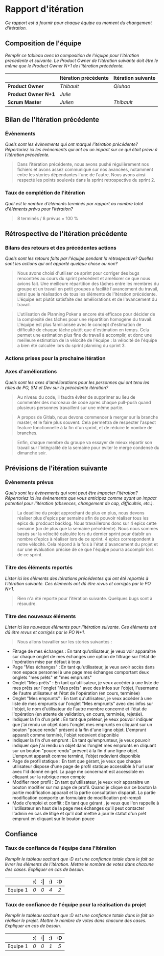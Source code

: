 # Rapport d'itération  
*Ce rapport est à fournir pour chaque équipe au moment du changement d'itération.*

## Composition de l'équipe 
*Remplir ce tableau avec la composition de l'équipe pour l'itération précédente et suivante. Le Product Owner de l'itération suivante doit être le même que le Product Owner N+1 de l'itération précédente.*

|  &nbsp;                 | Itération précédente     | Itération suivante    |
| -------------           |-------------             |---------              |
| **Product Owner**       | *Thibault*               | *Qiuhao*              |
| **Product Owner N+1**   | *Julie*                  |                       |
| **Scrum Master**        | *Julien*                 | *Thibault*            |

## Bilan de l'itération précédente  

### Évènements 
*Quels sont les évènements qui ont marqué l'itération précédente? Répertoriez ici les évènements qui ont eu un impact sur ce qui était prévu à l'itération précédente.*

> Dans l'itération précédente, nous avons pushé régulièrement nos fichiers et avons assez communiqué sur nos avancées, notamment entre les stories dépendantes l'une de l'autre. Nous avons ainsi respecté les points soulevés dans la sprint retrospective du sprint 2.



### Taux de complétion de l'itération  
*Quel est le nombre d'éléments terminés par rapport au nombre total d'éléments prévu pour l'itération?*
> 8 terminés / 8 prévus = 100 %

## Rétrospective de l'itération précédente
  
### Bilans des retours et des précédentes actions 
*Quels sont les retours faits par l'équipe pendant la rétrospective? Quelles sont les actions qui ont apporté quelque chose ou non?*

> Nous avons choisi d'utiliser ce sprint pour corriger des bugs rencontrés au cours du sprint précédent et améliorer ce que nous avions fait. Une meilleure répartition des tâches entre les membres du groupe et un travail en petit groupes a facilité l'avancement du travail, ainsi que la réalisation de tous les éléments de l'itération précédente.
L'équipe est plutôt satisfaite des améliorations et de l'avancement du travail.

>  L'utilisation de Planning Poker a encore été efficace pour décider de la complexité des tâches pour une répartition homogène du travail. L'équipe est plus familiarisée avec le concept d'estimation de difficulté de chaque tâche plutôt que d'estimation en temps. Cela permet une estimation plus fine du travail à accomplir, et donc une meilleure estimation de la vélocité de l'équipe : la vélocité de l'équipe a bien été calculée lors du sprint planning du sprint 3.


### Actions prises pour la prochaine itération
 
### Axes d'améliorations 
*Quels sont les axes d'améliorations pour les personnes qui ont tenu les rôles de PO, SM et Dev sur la précédente itération?*

> Au niveau du code, il faudra éviter de supprimer au lieu de commenter des morceaux de code apres chaque pull-push quand plusieurs personnes travaillent sur une même partie.
 

> A propos de Gitlab, nous devons commencer à merger sur la branche master, et le faire plus souvent. Cela permettra de respecter l'aspect feature fonctionnelle à la fin d'un sprint, et de réduire le nombre de branches.

> Enfin, chaque membre du groupe va essayer de mieux répartir son travail sur l'intégralité de la semaine pour éviter le merge condensé du dimanche soir.


## Prévisions de l'itération suivante  
### Évènements prévus  
*Quels sont les évènements qui vont peut être impacter l'itération? Répertoriez ici les évènements que vous anticipez comme ayant un impact potentiel pour l'itération (absences, changement de cap, difficultés, etc.).*
> La deadline du projet approchant de plus en plus, nous devons réaliser plus d'epics par semaine afin de pouvoir réaliser tous les epics du prodcuct backlog. Nous travaillerons donc sur 4 epics cette semaine (un de plus que la semaine précédente).
Nous nous sommes basés sur la vélocité calculée lors du dernier sprint pour établir un nombre d'epics à réaliser lors de ce sprint. 4 epics correspondent à notre vélocité. 
Cela répond à la fois à l'état d'avancement du projet et sur une évaluation précise de ce que l'équipe pourra accomplir lors de ce sprint.

### Titre des éléments reportés  
*Lister ici les éléments des itérations précédentes qui ont été reportés à l'itération suivante. Ces éléments ont dû être revus et corrigés par le PO N+1.*
> Rien n'a été reporté pour l'itération suivante. Quelques bugs sont à résoudre.
    
### Titre des nouveaux éléments  
*Lister ici les nouveaux éléments pour l'itération suivante. Ces éléments ont dû être revus et corrigés par le PO N+1.*

> Nous allons travailler sur les stories suivantes :
-  Fitrage de mes échanges :  En tant qu'utilisateur, je veux voir apparaître sur chaque onglet de mes échanges une option de filtrage sur l'état de l'opération mise par défaut à tous
- Page "Mes échanges" :  En tant qu'utilisateur, je veux avoir accès dans mon espace personnel à une page mes échanges comportant deux onglets "mes prêts" et "mes emprunts"
- Onglet "Mes prêts" : En tant qu'utilisateur, je veux accéder à une liste de mes prêts sur l'onglet "Mes prêts" avec des infos sur l'objet, l'username de l'autre utilisateur et l'état de l'opération (en cours, terminée)
- Onglet "Mes emprunts" : En tant qu'utilisateur, je veux accéder à une liste de mes emprunts sur l'onglet "Mes emprunts" avec des infos sur l'objet, le nom d'utilisateur de l'autre membre concerné et l'état de l'opération (en attente de validation, en cours, terminée, rejetée).
- Indiquer la fin d'un prêt : En tant que prêteur, je veux pouvoir indiquer que j'ai rendu un objet dans l'onglet mes emprunts en cliquant sur un bouton "pouce rendu" présent à la fin d'une ligne objet. L'emprunt apparaît comme terminé, l'objet redevient disponible
- Indiquer la fin d'un emprunt :  En tant qu'emprunteur, je veux pouvoir indiquer que j'ai rendu un objet dans l'onglet mes emprunts en cliquant sur un bouton "pouce rendu" présent à la fin d'une ligne objet. L'emprunt apparaît comme terminé, l'objet redevient disponible
- Page de profil statique : En tant que gérant, je veux que chaque utilisateur dispose d'une page de profil statique accessible à l'url user avec l'id donné en get. La page me concernant est accessible en cliquant sur la rubrique mon compte
- Modifier mon profil : En tant qu'utilisateur, je veux voir apparaitre un bouton modifier sur ma page de profil. Quand je clique sur ce bouton la partie modification apparait et la partie consultation disparait. La partie modification comporte un formulaire de modification pré-rempli
- Mode d'emploi et conflit : En tant que gérant , je veux que l'on rappelle à l'utilisateur en haut de la page mes échanges qu'il peut contacter l'admin en cas de litige et qu'il doit mettre à jour le statut d'un prêt emprunt en cliquant sur le bouton pouce

## Confiance 
### Taux de confiance de l'équipe dans l'itération  
*Remplir le tableau sachant que :D est une confiance totale dans le fait de livrer les éléments de l'itération. Mettre le nombre de votes dans chacune des cases. Expliquer en cas de besoin.*

|          	| :( 	| :&#124; 	| :) 	| :D 	|
|:--------:	|:----:	|:----:	    |:----:	|:----:	|
| Equipe 1 	|  *0* 	|  *0* 	    |  *4* 	|  *2* 	|

### Taux de confiance de l'équipe pour la réalisation du projet 
*Remplir le tableau sachant que :D est une confiance totale dans le fait de réaliser le projet. Mettre le nombre de votes dans chacune des cases. Expliquer en cas de besoin.*

|          	| :( 	| :&#124; 	| :) 	| :D 	|
|:--------:	|:----:	|:----:	    |:----:	|:----:	|
| Equipe 1 	|  *0* 	|  *0* 	    |  *1* 	|  *5* 	|

 
 